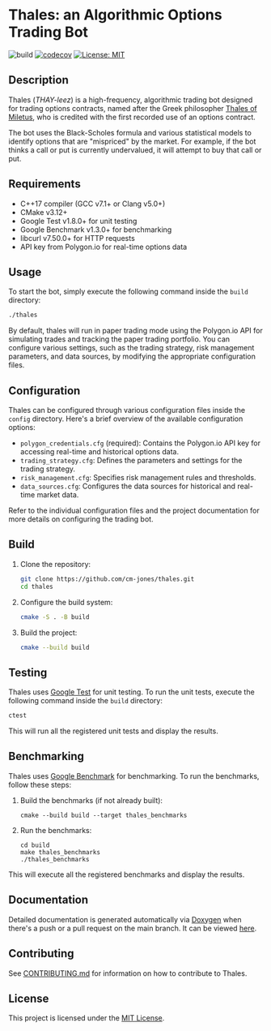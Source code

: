 # Thales: an Algorithmic Options Trading Bot

![build](https://github.com/cm-jones/thales/actions/workflows/ci.yml/badge.svg)
[![codecov](https://codecov.io/gh/cm-jones/thales/branch/main/graph/badge.svg?token=fc9ee083-78b6-4e43-bf23-bfa85832df85)](https://codecov.io/gh/cm-jones/thales)
[![License: MIT](https://img.shields.io/badge/License-MIT-yellow.svg)](https://opensource.org/licenses/MIT)

## Description

Thales (*THAY-leez*) is a high-frequency, algorithmic trading bot designed for trading options contracts, named after the Greek philosopher [Thales of Miletus](https://en.wikipedia.org/wiki/Thales_of_Miletus), who is credited with the first recorded use of an options contract.

The bot uses the Black-Scholes formula and various statistical models to identify options that are "mispriced" by the market. For example, if the bot thinks a call or put is currently undervalued, it will attempt to buy that call or put.

## Requirements

- C++17 compiler (GCC v7.1+ or Clang v5.0+)
- CMake v3.12+
- Google Test v1.8.0+ for unit testing
- Google Benchmark v1.3.0+ for benchmarking
- libcurl v7.50.0+ for HTTP requests
- API key from Polygon.io for real-time options data

## Usage

To start the bot, simply execute the following command inside the `build` directory:

```sh
./thales
```

By default, thales will run in paper trading mode using the Polygon.io API for simulating trades and tracking the paper trading portfolio. You can configure various settings, such as the trading strategy, risk management parameters, and data sources, by modifying the appropriate configuration files.

## Configuration

Thales can be configured through various configuration files inside the `config` directory. Here's a brief overview of the available configuration options:

- `polygon_credentials.cfg` (required): Contains the Polygon.io API key for accessing real-time and historical options data.
- `trading_strategy.cfg`: Defines the parameters and settings for the trading strategy.
- `risk_management.cfg`: Specifies risk management rules and thresholds.
- `data_sources.cfg`: Configures the data sources for historical and real-time market data.

Refer to the individual configuration files and the project documentation for more details on configuring the trading bot.

## Build

1. Clone the repository:
   ```sh
   git clone https://github.com/cm-jones/thales.git
   cd thales
   ```

2. Configure the build system:
   ```sh
   cmake -S . -B build
   ```

3. Build the project:
   ```sh
   cmake --build build
   ```

## Testing

Thales uses [Google Test](https://github.com/google/googletest) for unit testing. To run the unit tests, execute the following command inside the `build` directory:

```sh
ctest
```

This will run all the registered unit tests and display the results.

## Benchmarking

Thales uses [Google Benchmark](https://github.com/google/benchmark) for benchmarking. To run the benchmarks, follow these steps:

1. Build the benchmarks (if not already built):
   ```
   cmake --build build --target thales_benchmarks
   ```

2. Run the benchmarks:
   ```
   cd build
   make thales_benchmarks
   ./thales_benchmarks
   ```

This will execute all the registered benchmarks and display the results.

## Documentation

Detailed documentation is generated automatically via [Doxygen](https://www.doxygen.nl/) when there's a push or a pull request on the main branch. It can be viewed [here](https://cm-jones.github.io/thales).

## Contributing

See [CONTRIBUTING.md](https://github.com/cm-jones/thales/CONTRIBUTING.md) for information on how to contribute to Thales.

## License

This project is licensed under the [MIT License](LICENSE).
